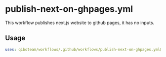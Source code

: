 # publish-next-on-ghpages.yml

This workflow publishes next.js website to github pages, it has no inputs.

## Usage

```yaml
uses: qiboteam/workflows/.github/workflows/publish-next-on-ghpages.yml@main
```
